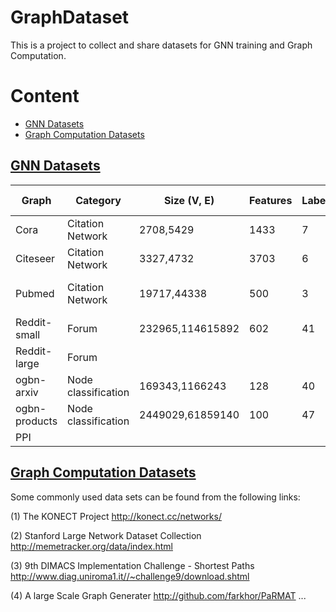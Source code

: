 # GraphDataset
This is a project to collect and share datasets for GNN training and Graph Computation.
# Content
- <a href = "#GNN-Datasets">GNN Datasets</a>
- <a href = "#Graph-Computation-Datasets">Graph Computation Datasets</a>

## [GNN Datasets](#content)

|Graph         |Category           |Size (V, E)       |Features        |Labels         |Average Degree |Download Link  |
|--------------|-------------------|-----------------------|----------------|---------------|---------------|---------------|
|Cora          |Citation Network   |2708,5429              |1433            |7              |2.0            | https://linqs-data.soe.ucsc.edu/public/lbc/cora.tgz    | 
|Citeseer      |Citation Network   |3327,4732              |3703            |6              |1.4            | http://www.cs.umd.edu/~sen/lbc-proj/data/citeseer.tgz  | 
|Pubmed        |Citation Network   |19717,44338            |500             |3              |2.2            | https://linqs-data.soe.ucsc.edu/public/Pubmed-Diabetes.tgz              | 
|Reddit-small  |Forum              |232965,114615892       |602             |41             |491.9           | http://snap.stanford.edu/graphsage/   | 
|Reddit-large  |Forum              |                       |                |               |               |               | 
|ogbn-arxiv    |Node classification|169343,1166243         |128             |40             |6.9            |               |
|ogbn-products |Node classification|2449029,61859140       |100             |47             |25.3           |               |
|PPI ||     | |   | |      |

## [Graph Computation Datasets](#content)
Some commonly used data sets can be found from the following links:

(1) The KONECT Project 
http://konect.cc/networks/

(2) Stanford Large Network Dataset Collection
http://memetracker.org/data/index.html

(3) 9th DIMACS Implementation Challenge - Shortest Paths
http://www.diag.uniroma1.it//~challenge9/download.shtml

(4) A large Scale Graph Generater
http://github.com/farkhor/PaRMAT
...
